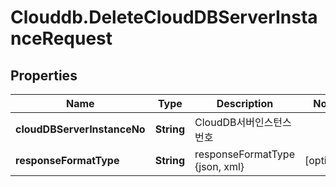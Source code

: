 # Clouddb.DeleteCloudDBServerInstanceRequest

## Properties
Name | Type | Description | Notes
------------ | ------------- | ------------- | -------------
**cloudDBServerInstanceNo** | **String** | CloudDB서버인스턴스번호 | 
**responseFormatType** | **String** | responseFormatType {json, xml} | [optional] 



